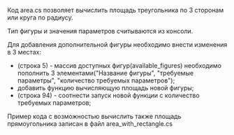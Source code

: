 Код area.cs позволяет вычислить площадь треугольника по 3 сторонам или круга по радиусу. 

Тип фигуры и значения параметров считываются из консоли.

Для добавления дополнительной фигуры необходимо внести изменения в 3 местах: 

- (строка 5) - массив доступных фигур(available_figures) необходимо пополнить 3 элементами("Название фигуры", "требуемые параметры", "количество требуемых параметров");
- добавить функцию вычисляющую площадь новой фигуры;
- (строка 94) - соотнести запуск новой функции с количество требуемых параметров;

Пример кода с возможностью вычислить также площадь прямоугольника записан в файл area_with_rectangle.cs

